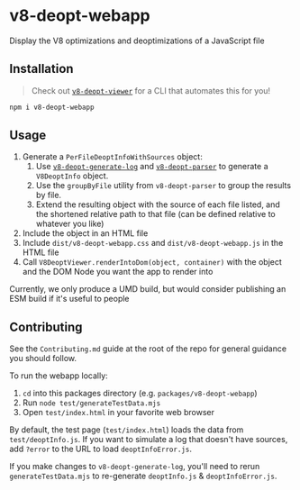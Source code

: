 # v8-deopt-webapp

Display the V8 optimizations and deoptimizations of a JavaScript file

## Installation

> Check out [`v8-deopt-viewer`](https://npmjs.com/package/v8-deopt-viewer) for a CLI that automates this for you!

```bash
npm i v8-deopt-webapp
```

## Usage

1. Generate a `PerFileDeoptInfoWithSources` object:
   1. Use [`v8-deopt-generate-log`](https://npmjs.com/package/v8-deopt-generate-log) and [`v8-deopt-parser`](https://npmjs.com/package/v8-deopt-parser) to generate a `V8DeoptInfo` object.
   2. Use the `groupByFile` utility from `v8-deopt-parser` to group the results by file.
   3. Extend the resulting object with the source of each file listed, and the shortened relative path to that file (can be defined relative to whatever you like)
2. Include the object in an HTML file
3. Include `dist/v8-deopt-webapp.css` and `dist/v8-deopt-webapp.js` in the HTML file
4. Call `V8DeoptViewer.renderIntoDom(object, container)` with the object and the DOM Node you want the app to render into

Currently, we only produce a UMD build, but would consider publishing an ESM build if it's useful to people

## Contributing

See the `Contributing.md` guide at the root of the repo for general guidance you should follow.

To run the webapp locally:

1. `cd` into this packages directory (e.g. `packages/v8-deopt-webapp`)
1. Run `node test/generateTestData.mjs`
1. Open `test/index.html` in your favorite web browser

By default, the test page (`test/index.html`) loads the data from `test/deoptInfo.js`. If you want to simulate a log that doesn't have sources, add `?error` to the URL to load `deoptInfoError.js`.

If you make changes to `v8-deopt-generate-log`, you'll need to rerun `generateTestData.mjs` to re-generate `deoptInfo.js` & `deoptInfoError.js`.
